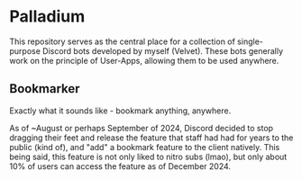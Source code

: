 # Palladium
This repository serves as the central place for a collection of single-purpose Discord bots developed by myself (Velvet).
These bots generally work on the principle of User-Apps, allowing them to be used anywhere.

## Bookmarker
Exactly what it sounds like - bookmark anything, anywhere.

As of ~August or perhaps September of 2024, Discord decided to stop dragging their feet and release the feature that staff had had for years to the public (kind of), and "add" a bookmark feature to the client natively. This being said, this feature is not only liked to nitro subs (lmao), but only about 10% of users can access the feature as of December 2024.
